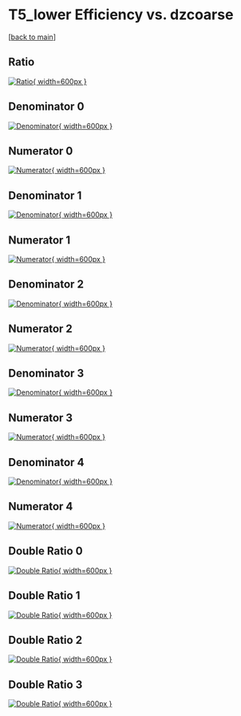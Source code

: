 # T5_lower Efficiency vs. dzcoarse

[[back to main](./)]



## Ratio

[![Ratio](../mtv/var/T5_lower_loweta_321_1_eff_dzcoarse.png){ width=600px }](../mtv/var/T5_lower_loweta_321_1_eff_dzcoarse.pdf)

## Denominator 0

[![Denominator](../mtv/den/T5_lower_loweta_321_1_eff_dzcoarse_den0.png){ width=600px }](../mtv/den/T5_lower_loweta_321_1_eff_dzcoarse_den0.pdf)

## Numerator 0

[![Numerator](../mtv/num/T5_lower_loweta_321_1_eff_dzcoarse_num0.png){ width=600px }](../mtv/num/T5_lower_loweta_321_1_eff_dzcoarse_num0.pdf)

## Denominator 1

[![Denominator](../mtv/den/T5_lower_loweta_321_1_eff_dzcoarse_den1.png){ width=600px }](../mtv/den/T5_lower_loweta_321_1_eff_dzcoarse_den1.pdf)

## Numerator 1

[![Numerator](../mtv/num/T5_lower_loweta_321_1_eff_dzcoarse_num1.png){ width=600px }](../mtv/num/T5_lower_loweta_321_1_eff_dzcoarse_num1.pdf)

## Denominator 2

[![Denominator](../mtv/den/T5_lower_loweta_321_1_eff_dzcoarse_den2.png){ width=600px }](../mtv/den/T5_lower_loweta_321_1_eff_dzcoarse_den2.pdf)

## Numerator 2

[![Numerator](../mtv/num/T5_lower_loweta_321_1_eff_dzcoarse_num2.png){ width=600px }](../mtv/num/T5_lower_loweta_321_1_eff_dzcoarse_num2.pdf)

## Denominator 3

[![Denominator](../mtv/den/T5_lower_loweta_321_1_eff_dzcoarse_den3.png){ width=600px }](../mtv/den/T5_lower_loweta_321_1_eff_dzcoarse_den3.pdf)

## Numerator 3

[![Numerator](../mtv/num/T5_lower_loweta_321_1_eff_dzcoarse_num3.png){ width=600px }](../mtv/num/T5_lower_loweta_321_1_eff_dzcoarse_num3.pdf)

## Denominator 4

[![Denominator](../mtv/den/T5_lower_loweta_321_1_eff_dzcoarse_den4.png){ width=600px }](../mtv/den/T5_lower_loweta_321_1_eff_dzcoarse_den4.pdf)

## Numerator 4

[![Numerator](../mtv/num/T5_lower_loweta_321_1_eff_dzcoarse_num4.png){ width=600px }](../mtv/num/T5_lower_loweta_321_1_eff_dzcoarse_num4.pdf)

## Double Ratio 0

[![Double Ratio](../mtv/ratio/T5_lower_loweta_321_1_eff_dzcoarse_ratio0.png){ width=600px }](../mtv/ratio/T5_lower_loweta_321_1_eff_dzcoarse_ratio0.pdf)

## Double Ratio 1

[![Double Ratio](../mtv/ratio/T5_lower_loweta_321_1_eff_dzcoarse_ratio1.png){ width=600px }](../mtv/ratio/T5_lower_loweta_321_1_eff_dzcoarse_ratio1.pdf)

## Double Ratio 2

[![Double Ratio](../mtv/ratio/T5_lower_loweta_321_1_eff_dzcoarse_ratio2.png){ width=600px }](../mtv/ratio/T5_lower_loweta_321_1_eff_dzcoarse_ratio2.pdf)

## Double Ratio 3

[![Double Ratio](../mtv/ratio/T5_lower_loweta_321_1_eff_dzcoarse_ratio3.png){ width=600px }](../mtv/ratio/T5_lower_loweta_321_1_eff_dzcoarse_ratio3.pdf)

